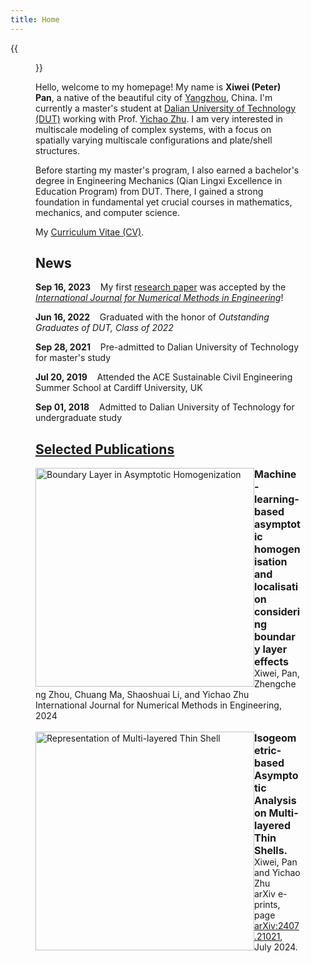```yaml
---
title: Home
---
```


{{<figure src="/figures/Xiwei_Portrait.JPG" title="Me at Jinji Lake in Suzhou, Summer 2023 (Credit goes to Jiayi)" width="500">}}

Hello, welcome to my homepage! My name is **Xiwei (Peter) Pan**, a native of the beautiful city of [Yangzhou](https://en.wikipedia.org/wiki/Yangzhou), China. I'm currently a master's student at [Dalian University of Technology (DUT)](https://www.dlut.edu.cn/) working with Prof. [Yichao Zhu](http://faculty.dlut.edu.cn/zhuyc/zh_CN/index/968943/list/index.htm). I am very interested in multiscale modeling of complex systems, with a focus on spatially varying multiscale configurations and plate/shell structures.

Before starting my master's program, I also earned a bachelor's degree in Engineering Mechanics (Qian Lingxi Excellence in Education Program) from DUT. There, I gained a strong foundation in fundamental yet crucial courses in mathematics, mechanics, and computer science.

My [Curriculum Vitae (CV)](/files/Xiwei_CV.pdf).

## News

<p><b>Sep 16, 2023</b>&nbsp;&nbsp;&nbsp;&nbsp;My first <a href="https://onlinelibrary.wiley.com/doi/abs/10.1002/nme.7367">research paper</a> was accepted by the <a href="https://onlinelibrary.wiley.com/journal/10970207"><em>International Journal for Numerical Methods in Engineering</em></a>!</p>

<p><b>Jun 16, 2022</b>&nbsp;&nbsp;&nbsp;&nbsp;Graduated with the honor of <em>Outstanding Graduates of DUT, Class of 2022</em></p>

<p><b>Sep 28, 2021</b>&nbsp;&nbsp;&nbsp;&nbsp;Pre-admitted to Dalian University of Technology for master's study</p>

<p><b>Jul 20, 2019</b>&nbsp;&nbsp;&nbsp;&nbsp;Attended the ACE Sustainable Civil Engineering Summer School at Cardiff University, UK</p>

<p><b>Sep 01, 2018</b>&nbsp;&nbsp;&nbsp;&nbsp;Admitted to Dalian University of Technology for undergraduate study</p>

## [Selected Publications](https://xiweipan.vercel.app/en/projects/)

<div>
	<div style="float: left">
		<img src="/figures/BL.png" alt="Boundary Layer in Asymptotic Homogenization" width="350"/>
	</div>
	<div style="font-size: 16px">
		<b>Machine-learning-based asymptotic homogenisation and localisation considering boundary layer effects</b>
    </div>
    <div style="font-size: 14px">
		Xiwei, Pan, Zhengcheng Zhou, Chuang Ma, Shaoshuai Li, and Yichao Zhu
    </div>
    <div style="font-size: 14px">
		International Journal for Numerical Methods in Engineering, 2024
	</div>
</div>
<br>
<div>
	<div style="float: left">
		<img src="/figures/Shell.png" alt="Representation of Multi-layered Thin Shell" width="350"/>
	</div>
	<div style="font-size: 16px">
		<b>Isogeometric-based Asymptotic Analysis on Multi-layered Thin Shells.</b>
    </div>
    <div style="font-size: 14px">
		Xiwei, Pan and Yichao Zhu
    </div>
    <div style="font-size: 14px">
		arXiv e-prints, page <a href="https://arxiv.org/abs/2407.21021v1">arXiv:2407.21021</a>, July 2024.
	</div>
</div>
